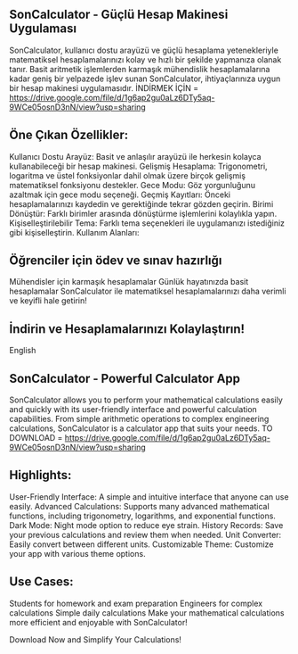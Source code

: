 ## SonCalculator - Güçlü Hesap Makinesi Uygulaması

SonCalculator, kullanıcı dostu arayüzü ve güçlü hesaplama yetenekleriyle matematiksel hesaplamalarınızı kolay ve hızlı bir şekilde yapmanıza olanak tanır. Basit aritmetik işlemlerden karmaşık mühendislik hesaplamalarına kadar geniş bir yelpazede işlev sunan SonCalculator, ihtiyaçlarınıza uygun bir hesap makinesi uygulamasıdır. 
İNDİRMEK İÇİN = https://drive.google.com/file/d/1g6ap2gu0aLz6DTy5aq-9WCe05osnD3nN/view?usp=sharing

## Öne Çıkan Özellikler:

Kullanıcı Dostu Arayüz: Basit ve anlaşılır arayüzü ile herkesin kolayca kullanabileceği bir hesap makinesi.
Gelişmiş Hesaplama: Trigonometri, logaritma ve üstel fonksiyonlar dahil olmak üzere birçok gelişmiş matematiksel fonksiyonu destekler.
Gece Modu: Göz yorgunluğunu azaltmak için gece modu seçeneği.
Geçmiş Kayıtları: Önceki hesaplamalarınızı kaydedin ve gerektiğinde tekrar gözden geçirin.
Birimi Dönüştür: Farklı birimler arasında dönüştürme işlemlerini kolaylıkla yapın.
Kişiselleştirilebilir Tema: Farklı tema seçenekleri ile uygulamanızı istediğiniz gibi kişiselleştirin.
Kullanım Alanları:

## Öğrenciler için ödev ve sınav hazırlığı
Mühendisler için karmaşık hesaplamalar
Günlük hayatınızda basit hesaplamalar
SonCalculator ile matematiksel hesaplamalarınızı daha verimli ve keyifli hale getirin!

## İndirin ve Hesaplamalarınızı Kolaylaştırın!

English

## SonCalculator - Powerful Calculator App
SonCalculator allows you to perform your mathematical calculations easily and quickly with its user-friendly interface and powerful calculation capabilities. From simple arithmetic operations to complex engineering calculations, SonCalculator is a calculator app that suits your needs.
TO DOWNLOAD = https://drive.google.com/file/d/1g6ap2gu0aLz6DTy5aq-9WCe05osnD3nN/view?usp=sharing
## Highlights:

User-Friendly Interface: A simple and intuitive interface that anyone can use easily.
Advanced Calculations: Supports many advanced mathematical functions, including trigonometry, logarithms, and exponential functions.
Dark Mode: Night mode option to reduce eye strain.
History Records: Save your previous calculations and review them when needed.
Unit Converter: Easily convert between different units.
Customizable Theme: Customize your app with various theme options.

## Use Cases:

Students for homework and exam preparation
Engineers for complex calculations
Simple daily calculations
Make your mathematical calculations more efficient and enjoyable with SonCalculator!

Download Now and Simplify Your Calculations!
